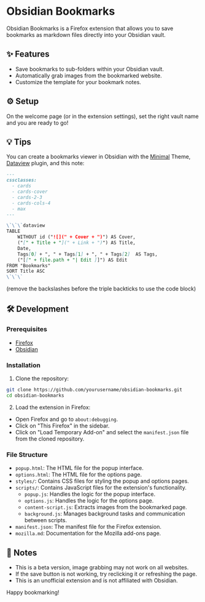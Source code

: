 # Obsidian Bookmarks

Obsidian Bookmarks is a Firefox extension that allows you to save bookmarks as markdown files directly into your Obsidian vault. 

## ✨ Features

- Save bookmarks to sub-folders within your Obsidian vault.
- Automatically grab images from the bookmarked website.
- Customize the template for your bookmark notes.

## ⚙️ Setup
On the welcome page (or in the extension settings), set the right vault name and you are ready to go!

## 💡 Tips

You can create a bookmarks viewer in Obsidian with the [Minimal](https://github.com/kepano/obsidian-minimal) Theme, [Dataview](https://blacksmithgu.github.io/obsidian-dataview/) plugin, and this note:

```markdown
---
cssclasses:
  - cards
  - cards-cover
  - cards-2-3
  - cards-cols-4
  - max
---

\`\`\`dataview
TABLE 
	WITHOUT id ("![](" + Cover + ")") AS Cover,
	("[" + Title + "](" + Link + ")") AS Title,
	Date,
	Tags[0] + ", " + Tags[1] + ", " + Tags[2]  AS Tags,
	("[[" + file.path + "| Edit ]]") AS Edit
FROM "Bookmarks"
SORT Title ASC
\`\`\`
```
(remove the backslashes before the triple backticks to use the code block)

## 🛠️ Development

### Prerequisites

- [Firefox](https://www.mozilla.org/en-US/firefox/)
- [Obsidian](https://obsidian.md/)

### Installation

1. Clone the repository:
  ```sh
  git clone https://github.com/yourusername/obsidian-bookmarks.git
  cd obsidian-bookmarks
  ```

2. Load the extension in Firefox:
  - Open Firefox and go to `about:debugging`.
  - Click on "This Firefox" in the sidebar.
  - Click on "Load Temporary Add-on" and select the `manifest.json` file from the cloned repository.

### File Structure

- `popup.html`: The HTML file for the popup interface.
- `options.html`: The HTML file for the options page.
- `styles/`: Contains CSS files for styling the popup and options pages.
- `scripts/`: Contains JavaScript files for the extension's functionality.
  - `popup.js`: Handles the logic for the popup interface.
  - `options.js`: Handles the logic for the options page.
  - `content-script.js`: Extracts images from the bookmarked page.
  - `background.js`: Manages background tasks and communication between scripts.
- `manifest.json`: The manifest file for the Firefox extension.
- `mozilla.md`: Documentation for the Mozilla add-ons page.

## 📝 Notes

- This is a beta version, image grabbing may not work on all websites.
- If the save button is not working, try reclicking it or refreshing the page.
- This is an unofficial extension and is not affiliated with Obsidian.

Happy bookmarking!
